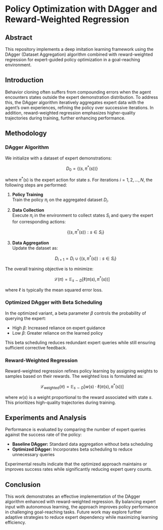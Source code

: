 # Policy Optimization with DAgger and Reward-Weighted Regression

## Abstract

This repository implements a deep imitation learning framework using the DAgger (Dataset Aggregation) algorithm combined with reward-weighted regression for expert-guided policy optimization in a goal-reaching environment.

## Introduction

Behavior cloning often suffers from compounding errors when the agent encounters states outside the expert demonstration distribution. To address this, the DAgger algorithm iteratively aggregates expert data with the agent’s own experiences, refining the policy over successive iterations. In addition, reward-weighted regression emphasizes higher-quality trajectories during training, further enhancing performance.

## Methodology

### DAgger Algorithm

We initialize with a dataset of expert demonstrations:

$$
D_0 = \{(s, \pi^*(s))\}
$$

where $\pi^*(s)$ is the expert action for state $s$. For iterations $i = 1, 2, \dots, N$, the following steps are performed:

1. **Policy Training**  
   Train the policy $\pi_i$ on the aggregated dataset $D_i$.

2. **Data Collection**  
   Execute $\pi_i$ in the environment to collect states $S_i$ and query the expert for corresponding actions:

   $$\{(s, \pi^*(s)) : s \in S_i\}$$

3. **Data Aggregation**  
   Update the dataset as:

   $$
   D_{i+1} = D_i \cup \{(s, \pi^*(s)) : s \in S_i\}
   $$

The overall training objective is to minimize:

$$
\mathcal{L}(\pi) = \mathbb{E}_{s \sim D} [\ell(\pi(s), \pi^*(s))]
$$

where $\ell$ is typically the mean squared error loss.

### Optimized DAgger with Beta Scheduling

In the optimized variant, a beta parameter $\beta$ controls the probability of querying the expert:

- High $\beta$: Increased reliance on expert guidance  
- Low $\beta$: Greater reliance on the learned policy

This beta scheduling reduces redundant expert queries while still ensuring sufficient corrective feedback.

### Reward-Weighted Regression

Reward-weighted regression refines policy learning by assigning weights to samples based on their rewards. The weighted loss is formulated as:

$$
\mathcal{L}_{\text{weighted}}(\pi) = \mathbb{E}_{s \sim D} [w(s) \cdot \ell(\pi(s), \pi^*(s))]
$$

where $w(s)$ is a weight proportional to the reward associated with state $s$. This prioritizes high-quality trajectories during training.

## Experiments and Analysis

Performance is evaluated by comparing the number of expert queries against the success rate of the policy:

- **Baseline DAgger:** Standard data aggregation without beta scheduling  
- **Optimized DAgger:** Incorporates beta scheduling to reduce unnecessary queries

Experimental results indicate that the optimized approach maintains or improves success rates while significantly reducing expert query counts.

## Conclusion

This work demonstrates an effective implementation of the DAgger algorithm enhanced with reward-weighted regression. By balancing expert input with autonomous learning, the approach improves policy performance in challenging goal-reaching tasks. Future work may explore further adaptive strategies to reduce expert dependency while maximizing learning efficiency.
